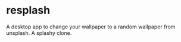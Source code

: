 # resplash
A desktop app to change your wallpaper to a random wallpaper from unsplash. A splashy clone.
